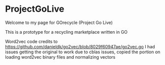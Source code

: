 # ProjectGoLive
Welcome to my page for GOrecycle (Project Go Live)

This is a prototype for a recycling marketplace written in GO

Word2vec code credits to
https://github.com/danieldk/go2vec/blob/8029f60947ae/go2vec.go
I had issues getting the original to work due to cblas issues, copied the portion on loading word2vec binary files and normalizing vectors
